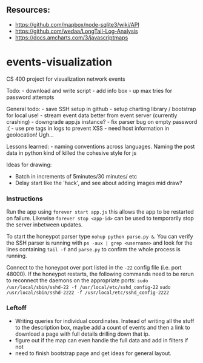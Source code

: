 ## Resources:
- https://github.com/mapbox/node-sqlite3/wiki/API
- https://github.com/wedaa/LongTail-Log-Analysis
- https://docs.amcharts.com/3/javascriptmaps


# events-visualization
CS 400 project for visualization network events

Todo:
		- download and write script
		- add info box
		- up max tries for password attempts


General todo:
		- save SSH setup in github
		- setup charting library / bootstrap for local use!
		- stream event data better from event server (currently crashing)
		- downgrade app.js instance?
		- fix parser bug on empty password :(
		- use pre tags in logs to prevent XSS
		- need host information in geolocation! Ugh...


Lessons learned:
		- naming conventions across languages. Naming the post data in python kind of killed the cohesive style for js



Ideas for drawing:
- Batch in increments of 5minutes/30 minutes/ etc
- Delay start like the 'hack', and see about adding images mid draw?



### Instructions

Run the app using `forever start app.js` this allows the app to be restarted on failure. Likewise `forever stop <app-id>` can be used to temporarily stop the server inbetween updates.

To start the honeypot parser type `nohup python parse.py &`. You can verify the SSH parser is running with `ps -aux | grep <username>` and look for the lines containing `tail -f` and `parse.py` to confirm the whole process is running.

Connect to the honeypot over port listed in the `-22` config file (i.e. port 48000). If the honeypot restarts, the following commands need to be rerun to reconnect the daemons on the appropriate ports:
`sudo /usr/local/sbin/sshd-22 -f /usr/local/etc/sshd_config-22`
`sudo /usr/local/sbin/sshd-2222 -f /usr/local/etc/sshd_config-2222`


### Leftoff
- Writing queries for individual coordinates. Instead of writing all the stuff to the description box, maybe add a count of events and then a link to download a page with full details drilling down that ip.
- figure out if the map can even handle the full data and add in filters if not
- need to finish bootstrap page and get ideas for general layout.
